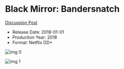 # Black Mirror: Bandersnatch

[Discussion Post](https://www.avsforum.com/threads/bass-eq-for-filtered-movies.2995212/post-57343384)

* Release Date: 2018-01-01
* Production Year: 2018
* Format: Netflix DD+

![img 0](https://i.imgur.com/LaCNIiJ.jpg)

![img 1](https://i.imgur.com/NgsR99U.jpg)

